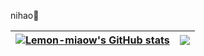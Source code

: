 nihao🤗

| <a href="https://github.com/anuraghazra/github-readme-stats"><img align="center" src="https://github-readme-stats.vercel.app/api?username=Lemon-miaow&include_all_commits=true&hide=stars&show_icons=true&count_private=true&hide_border=true" alt="Lemon-miaow's GitHub stats" /></a> | <a href="https://github.com/anuraghazra/github-readme-stats"><img align="center" src="https://github-readme-stats.vercel.app/api/top-langs/?username=Lemon-miaow&layout=compact&langs_count=9&size_weight=0.5&count_weight=0.5&hide_border=true&hide=javascript,html,ejs,css,stylus" /></a> |
| ------------- | ------------- |
